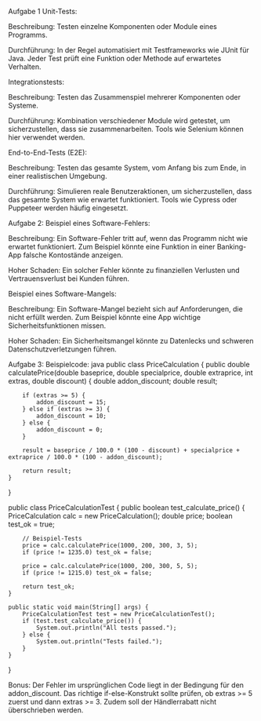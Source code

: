Aufgabe 1
Unit-Tests:

Beschreibung: Testen einzelne Komponenten oder Module eines Programms.

Durchführung: In der Regel automatisiert mit Testframeworks wie JUnit für Java. Jeder Test prüft eine Funktion oder Methode auf erwartetes Verhalten.

Integrationstests:

Beschreibung: Testen das Zusammenspiel mehrerer Komponenten oder Systeme.

Durchführung: Kombination verschiedener Module wird getestet, um sicherzustellen, dass sie zusammenarbeiten. Tools wie Selenium können hier verwendet werden.

End-to-End-Tests (E2E):

Beschreibung: Testen das gesamte System, vom Anfang bis zum Ende, in einer realistischen Umgebung.

Durchführung: Simulieren reale Benutzeraktionen, um sicherzustellen, dass das gesamte System wie erwartet funktioniert. Tools wie Cypress oder Puppeteer werden häufig eingesetzt.

Aufgabe 2: 
Beispiel eines Software-Fehlers:

Beschreibung: Ein Software-Fehler tritt auf, wenn das Programm nicht wie erwartet funktioniert. Zum Beispiel könnte eine Funktion in einer Banking-App falsche Kontostände anzeigen.

Hoher Schaden: Ein solcher Fehler könnte zu finanziellen Verlusten und Vertrauensverlust bei Kunden führen.

Beispiel eines Software-Mangels:

Beschreibung: Ein Software-Mangel bezieht sich auf Anforderungen, die nicht erfüllt werden. Zum Beispiel könnte eine App wichtige Sicherheitsfunktionen missen.

Hoher Schaden: Ein Sicherheitsmangel könnte zu Datenlecks und schweren Datenschutzverletzungen führen.

Aufgabe 3:
Beispielcode:
java
public class PriceCalculation {
    public double calculatePrice(double baseprice, double specialprice, double extraprice, int extras, double discount) {
        double addon_discount;
        double result;
        
        if (extras >= 5) {
            addon_discount = 15;
        } else if (extras >= 3) {
            addon_discount = 10;
        } else {
            addon_discount = 0;
        }
        
        result = baseprice / 100.0 * (100 - discount) + specialprice + extraprice / 100.0 * (100 - addon_discount);
        
        return result;
    }
}

public class PriceCalculationTest {
    public boolean test_calculate_price() {
        PriceCalculation calc = new PriceCalculation();
        double price;
        boolean test_ok = true;
        
        // Beispiel-Tests
        price = calc.calculatePrice(1000, 200, 300, 3, 5);
        if (price != 1235.0) test_ok = false;
        
        price = calc.calculatePrice(1000, 200, 300, 5, 5);
        if (price != 1215.0) test_ok = false;
        
        return test_ok;
    }
    
    public static void main(String[] args) {
        PriceCalculationTest test = new PriceCalculationTest();
        if (test.test_calculate_price()) {
            System.out.println("All tests passed.");
        } else {
            System.out.println("Tests failed.");
        }
    }
}

Bonus: 
Der Fehler im ursprünglichen Code liegt in der Bedingung für den addon_discount. Das richtige if-else-Konstrukt sollte prüfen, ob extras >= 5 zuerst und dann extras >= 3. Zudem soll der Händlerrabatt nicht überschrieben werden.